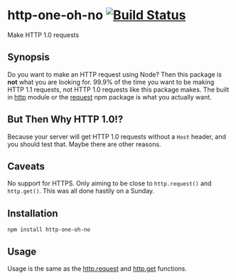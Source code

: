 http-one-oh-no [![Build Status](https://travis-ci.org/limulus/http-one-oh-no.svg)](https://travis-ci.org/limulus/http-one-oh-no)
==============

Make HTTP 1.0 requests

Synopsis
--------

Do you want to make an HTTP request using Node? Then this package is **not** what you are looking for. 99.9% of the time you want to be making HTTP 1.1 requests, not HTTP 1.0 requests like this package makes. The built in [http](http://nodejs.org/api/http.html) module or the [request](https://www.npmjs.org/package/request) npm package is what you actually want.


But Then Why HTTP 1.0!?
-----------------------

Because your server will get HTTP 1.0 requests without a `Host` header, and you should test that. Maybe there are other reasons.


Caveats
-------

No support for HTTPS. Only aiming to be close to `http.request()` and `http.get()`. This was all done hastily on a Sunday.


Installation
------------

```shell
npm install http-one-oh-no
```


Usage
-----

Usage is the same as the [http.request](http://nodejs.org/api/http.html#http_http_request_options_callback) and [http.get](http://nodejs.org/api/http.html#http_http_get_options_callback) functions.
